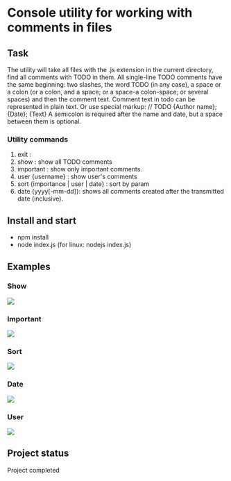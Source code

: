 # Console utility for working with comments in files 

## Task

The utility will take all files with the .js extension in the current directory, find all comments with TODO in them.
All single-line TODO comments have the same beginning: two slashes, the word TODO (in any case), a space or a colon (or a colon, and a space; or a space-a colon-space; or several spaces) and then the comment text.
Comment text in todo can be represented in plain text. Or use special markup:
	// TODO {Author name}; {Date}; {Text}
A semicolon is required after the name and date, but a space between them is optional.

### Utility commands 

1.	exit :
2.	show : show all TODO comments
3.	important : show only important comments.
4.	user {username} : show user's comments
5.	sort {importance | user | date} : sort by param
6. 	date {yyyy[-mm-dd]}: shows all comments created after the transmitted date (inclusive).

## Install and start
*	npm install
*	node index.js (for linux: nodejs index.js)

## Examples

### Show

![](https://media.giphy.com/media/RleGF1UbwVAeK1yQUC/giphy.gif)

### Important

![](https://media.giphy.com/media/IgXxXS45VxaycwXCRH/giphy.gif)

### Sort 

![](https://media.giphy.com/media/Q5de61mHs4wDpxf6Aw/giphy.gif)

### Date

![](https://media.giphy.com/media/LrRoCyMRRoWjIgVBwY/giphy.gif)

### User

![](https://media.giphy.com/media/SXTlxdbahCbHw6Yjvd/giphy.gif)

## Project status

Project completed
